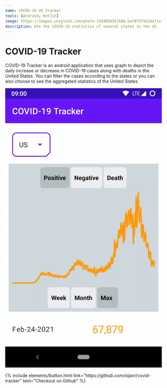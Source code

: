 ```yaml
---
name: COVID-19 US Tracker
tools: [Android, Kotlin]
image: https://images.unsplash.com/photo-1584036561566-baf8f5f1b144?ixid=MnwxMjA3fDB8MHxwaG90by1wYWdlfHx8fGVufDB8fHx8&ixlib=rb-1.2.1&auto=format&fit=crop&w=500&q=80
description: Gte the COVID-19 statistics of several states in the US
---
```


# COVID-19 Tracker

COVID-19 Tracker is an android application that uses graph to depict the daily increase or decrease in COVID-19 cases along with deaths in the United States. You can filter the cases according to the states or you can also choose to see the aggregated statistics of the United States

![preview](https://raw.githubusercontent.com/sijanr/covid-tracker/main/app_demo.gif)

<p class="text-center">
{% include elements/button.html link="https://github.com/sijanr/covid-tracker" text="Checkout on Github" %}
</p>